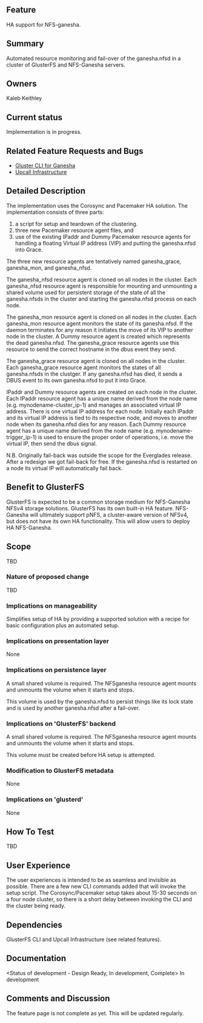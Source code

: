 Feature
-------

HA support for NFS-ganesha.

Summary
-------

Automated resource monitoring and fail-over of the ganesha.nfsd in a
cluster of GlusterFS and NFS-Ganesha servers.

Owners
------

Kaleb Keithley

Current status
--------------

Implementation is in progress.

Related Feature Requests and Bugs
---------------------------------

-   [Gluster CLI for
    Ganesha](Features/Gluster_CLI_for_ganesha "wikilink")
-   [Upcall Infrastructure](Features/Upcall-infrastructure "wikilink")

Detailed Description
--------------------

The implementation uses the Corosync and Pacemaker HA solution. The
implementation consists of three parts:
1.  a script for setup and
teardown of the clustering.
2.  three new Pacemaker resource agent files,
and
3.  use of the existing IPaddr and Dummy Pacemaker resource agents
for handling a floating Virtual IP address (VIP) and putting the
ganesha.nfsd into Grace.

The three new resource agents are tentatively named ganesha\_grace,
ganesha\_mon, and ganesha\_nfsd.

The ganesha\_nfsd resource agent is cloned on all nodes in the cluster.
Each ganesha\_nfsd resource agent is responsible for mounting and
unmounting a shared volume used for persistent storage of the state of
all the ganesha.nfsds in the cluster and starting the ganesha.nfsd
process on each node.

The ganesha\_mon resource agent is cloned on all nodes in the cluster.
Each ganesha\_mon resource agent monitors the state of its ganesha.nfsd.
If the daemon terminates for any reason it initiates the move of its VIP
to another node in the cluster. A Dummy resource agent is created which
represents the dead ganesha.nfsd. The ganesha\_grace resource agents use
this resource to send the correct hostname in the dbus event they send.

The ganesha\_grace resource agent is cloned on all nodes in the cluster.
Each ganesha\_grace resource agent monitors the states of all
ganesha.nfsds in the clustger. If any ganesha.nfsd has died, it sends a
DBUS event to its own ganesha.nfsd to put it into Grace.

IPaddr and Dummy resource agents are created on each node in the
cluster. Each IPaddr resource agent has a unique name derived from the
node name (e.g. mynodename-cluster\_ip-1) and manages an associated
virtual IP address. There is one virtual IP address for each node.
Initially each IPaddr and its virtual IP address is tied to its
respective node, and moves to another node when its ganesha.nfsd dies
for any reason. Each Dummy resource agent has a unique name derived from
the node name (e.g. mynodename-trigger\_ip-1) is used to ensure the
proper order of operations, i.e. move the virtual IP, then send the dbus
signal.

N.B. Originally fail-back was outside the scope for the Everglades
release. After a redesign we got fail-back for free. If the ganesha.nfsd
is restarted on a node its virtual IP will automatically fail back.

Benefit to GlusterFS
--------------------

GlusterFS is expected to be a common storage medium for NFS-Ganesha
NFSv4 storage solutions. GlusterFS has its own built-in HA feature.
NFS-Ganesha will ultimately support pNFS, a cluster-aware version of
NFSv4, but does not have its own HA functionality. This will allow users
to deploy HA NFS-Ganesha.

Scope
-----

TBD

### Nature of proposed change

TBD

### Implications on manageability

Simplifies setup of HA by providing a supported solution with a recipe
for basic configuration plus an automated setup.

### Implications on presentation layer

None

### Implications on persistence layer

A small shared volume is required. The NFSganesha resource agent mounts
and unmounts the volume when it starts and stops.

This volume is used by the ganesha.nfsd to persist things like its lock
state and is used by another ganesha.nfsd after a fail-over.

### Implications on 'GlusterFS' backend

A small shared volume is required. The NFSganesha resource agent mounts
and unmounts the volume when it starts and stops.

This volume must be created before HA setup is attempted.

### Modification to GlusterFS metadata

None

### Implications on 'glusterd'

None

How To Test
-----------

TBD

User Experience
---------------

The user experiences is intended to be as seamless and invisible as
possible. There are a few new CLI commands added that will invoke the
setup script. The Corosync/Pacemaker setup takes about 15-30 seconds on
a four node cluster, so there is a short delay between invoking the CLI
and the cluster being ready.

Dependencies
------------

GlusterFS CLI and Upcall Infrastructure (see related features).

Documentation
-------------

<Status of development - Design Ready, In development, Complete> In
development

Comments and Discussion
-----------------------

The feature page is not complete as yet. This will be updated regularly.
